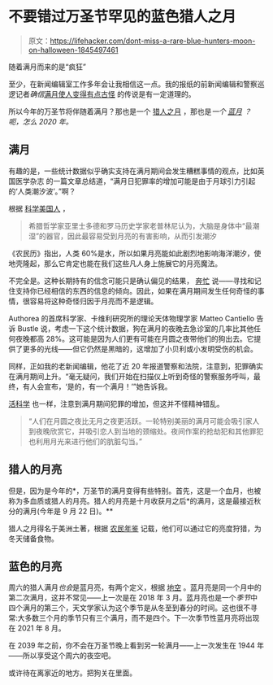 # 不要错过万圣节罕见的蓝色猎人之月

> 原文：<https://lifehacker.com/dont-miss-a-rare-blue-hunters-moon-on-halloween-1845497461>

随着满月而来的是“疯狂”

至少，在新闻编辑室工作多年会让我相信这一点。我的报纸的前新闻编辑和警察巡逻记者*确信*[满月使人变得有点古怪](https://www.accuweather.com/en/weather-news/do-full-moons-and-supermoons-really-influence-people-and-animals-2/433601) 的传说是有一定道理的。



所以今年的万圣节将伴随着满月？那也是一个 [猎人之月](https://en.wikipedia.org/wiki/Hunter%27s_Moon) ，那也是*一个 [蓝月](https://en.wikipedia.org/wiki/Blue_moon) ？呃，怎么 2020 年。* 

## 满月

有趣的是，一些统计数据似乎确实支持在满月期间会发生糟糕事情的观点，比如英国医学杂志 的一篇文章总结道，“满月日犯罪率的增加可能是由于月球引力引起的‘人类潮汐波’。”啊？

根据 [科学美国人](https://www.scientificamerican.com/article/lunacy-and-the-full-moon) ，

> 希腊哲学家亚里士多德和罗马历史学家老普林尼认为，大脑是身体中“最潮湿”的器官，因此最容易受到月亮的有害影响，从而引发潮汐

《农民历》指出，人类 60%是水，所以如果月亮能如此剧烈地影响海洋潮汐，使地壳隆起，那么它肯定也能在我们这些凡人身上施展它的月亮魔法。

不完全是。这种长期持有的信念可能只是确认偏见的结果， [奔忙](https://www.bustle.com/articles/194759-11-weird-things-that-happen-during-a-full-moon-according-to-science) 说——寻找和记住支持你已经相信的东西的信息的倾向。因此，如果在满月期间发生任何奇怪的事情，很容易将这种奇怪归因于月亮而不是逻辑。

Authorea 的首席科学家、卡维利研究所的理论天体物理学家 Matteo Cantiello 告诉 Bustle 说，考虑一下这个统计数据，狗在满月的夜晚去急诊室的几率比其他任何夜晚都高 28%。这可能是因为人们更有可能在月圆之夜带他们的狗出去。它提供了更多的光线——但它仍然是黑暗的，这增加了小贝利或小发明受伤的机会。

同样，正如我的老新闻编辑，他花了近 20 年报道警察和法院，注意到，犯罪确实在满月期间上升。“毫无疑问，我们开始在扫描仪上听到奇怪的警察服务呼叫，最终，有人会宣布，‘是的，有一个满月！’”她告诉我。

[活科学](https://www.livescience.com/1617-strange-happen-full-moon.html) 也一样，注意到满月期间犯罪的增加，但这并不怪精神错乱。

> “人们在月圆之夜比无月之夜更活跃。一轮特别美丽的满月可能会吸引家人到夜晚欣赏它，并吸引恋人到当地的颈缩处。夜间作案的抢劫犯和其他罪犯也利用月光来进行他们的肮脏勾当。”

## 猎人的月亮

但是，因为是今年的*，万圣节的满月变得有些特别。首先，这是一个血月，也被称为多血质或猎人的月亮。猎人的月亮是十月收获月之后*的满月，这是最接近秋分的满月(今年是 9 月 22 日)。** 

猎人之月得名于美洲土著，根据 [农民年鉴](https://www.farmersalmanac.com/full-moon-dates-and-times) 记载，他们可以通过它的亮度狩猎，为冬天储备食物。

## 蓝色的月亮

周六的猎人满月*也会*是蓝月亮，有两个定义，根据 [地空](https://earthsky.org/astronomy-essentials/when-is-the-next-blue-moon) 。蓝月亮是同一个月中的第二次满月，这并不常见——上一次是在 2018 年 3 月。蓝月亮也是一个*季节*中四个满月的第三个，天文学家认为这个季节是从冬至到春分的时间。这也很不寻常:大多数三个月的季节只有三个满月，而不是四个。下一次季节性蓝月亮将出现在 2021 年 8 月。

在 2039 年之前，你不会在万圣节晚上看到另一轮满月——上一次发生在 1944 年——所以享受这个周六的夜空吧。

或许待在离家近的地方。把狗关在里面。